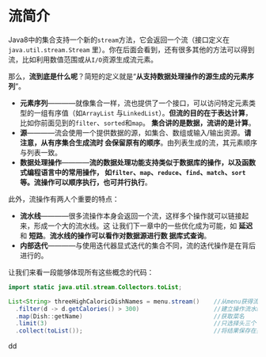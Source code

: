 流简介
================================================================================
Java8中的集合支持一个新的`stream`方法，它会返回一个流（接口定义在`java.util.stream.Stream`
里）。你在后面会看到，还有很多其他的方法可以得到流，比如利用数值范围或从`I/O`资源生成流元素。

那么，**流到底是什么呢**？简短的定义就是“**从支持数据处理操作的源生成的元素序列**”。
+ **元素序列**————就像集合一样，流也提供了一个接口，可以访问特定元素类型的一组有序值（如`ArrayList`
与`LinkedList`）。**但流的目的在于表达计算**，比如你前面见到的`filter`、`sorted`和`map`。
**集合讲的是数据，流讲的是计算**。
+ **源**————流会使用一个提供数据的源，如集合、数组或输入/输出资源。**请注意，从有序集合生成流时
会保留原有的顺序**。由列表生成的流，其元素顺序与列表一致。
+ **数据处理操作**————**流的数据处理功能支持类似于数据库的操作，以及函数式编程语言中的常用操作，
如`filter`、`map`、`reduce`、`find`、`match`、`sort`等。流操作可以顺序执行，也可并行执行**。

此外，流操作有两人个重要的特点：
+ **流水线**————很多流操作本身会返回一个流，这样多个操作就可以链接起来，形成一个大的流水线。这
让我们下一章中的一些优化成为可能，如 **延迟** 和 **短路**。**流水线的操作可以看作对数据源进行数
据库式查询**。
+ **内部迭代**————与使用迭代器显式迭代的集合不同，流的迭代操作是在背后进行的。

让我们来看一段能够体现所有这些概念的代码：
```java
import static java.util.stream.Collectors.toList;

List<String> threeHighCaloricDishNames = menu.stream()    //从menu获得流（菜肴列表）
  .filter(d -> d.getCalories() > 300)                     //建立操作流水线：首先选出高热量的菜肴
  .map(Dish::getName)                                     //获取菜名
  .limit(3)                                               //只选择头三个
  .collect(toList());                                     //将结果保存在另一个List中
```   
































dd
